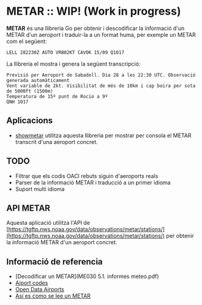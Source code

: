 # METAR :: WIP! (Work in progress)

__METAR__ és una llibreria Go per obtenir i descodificar la informació d'un METAR d'un aeroport i traduir-la a un format huma, per exemple un METAR com el següent:

```
LELL 282230Z AUTO VRB02KT CAVOK 15/09 Q1017
```

La llibreria el mostra i genera la següent transcripció:

```
Previsió per Aeroport de Sabadell. Dia 28 a les 22:30 UTC. Observació generada automàticament
Vent variable de 2kt. Visibilitat de més de 10km i cap boira per sota de 5000ft (1500m)
Temperatura de 15º punt de Rocio a 9º
QNH 1017

```

## Aplicacions

* [showmetar](https://github.com/danielribes/showmetar) utilitza aquesta llibreria per mostrar per consola el METAR transcrit d'una aeroport concret.

## TODO

* Filtrar que els codis OACI rebuts siguin d'aeroports reals
* Parser de la informació METAR i traducció a un primer idioma
* Suport multi idioma

## API METAR

Aquesta aplicació utilitza l'API de [https://tgftp.nws.noaa.gov/data/observations/metar/stations/](https://tgftp.nws.noaa.gov/data/observations/metar/stations/) per obtenir la informació METAR d'un aeroport concret.

## Informació de referencia

* [Decodificar un METAR](ME030 5.1. informes meteo.pdf)
* [Aiport codes](https://github.com/datasets/airport-codes)
* [Open Data Airports](https://ourairports.com/data/)
* [Así es como se lee un METAR](https://metar-taf.com/es/explanation)